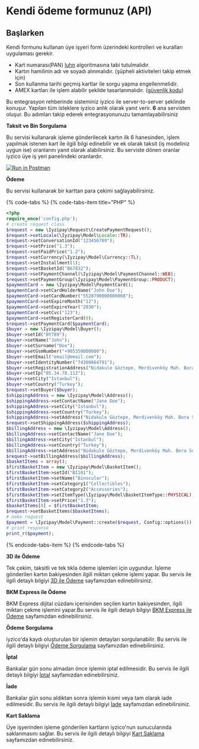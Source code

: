 # Kendi ödeme formunuz \(API\)

## Başlarken

Kendi formunu kullanan üye işyeri form üzerindeki kontrolleri ve kuralları uygulaması gerekir. 

* Kart numarası\(PAN\) [luhn](https://www.google.com.tr/search?ei=VmAKXPvIHIeMmgXJv6yoDQ&q=luhn+algorithm&oq=luhn+algorithm&gs_l=psy-ab.3..0j0i67j0l2j0i22i30l6.1196.2533..2822...0.0..0.133.1042.0j9......0....1..gws-wiz.......0i71.R2J5qTjekMY) algoritmasına tabi tutulmalıdır.
* Kartın hamilinin adı ve soyadı alınmalıdır. \(şüpheli aktiviteleri takip etmek için\)
* Son kullanma tarihi geçmiş kartlar ile sorgu yapma engellenmelidir.
* AMEX kartları ile işlem alabilir şekilde tasarlanmalıdır. \([güvenlik kodu](https://www.google.com.tr/search?ei=GmEKXOP6McqQmgWU1KS4Aw&q=cvv+cvc+cid&oq=cvv+cvc+cid&gs_l=psy-ab.3..0i19j0i22i30i19l9.7428.9172..9304...1.0..0.258.740.0j4j1......0....1..gws-wiz.......0j0i22i30j0i22i10i30j0i22i10i30i19j33i160.t2LBYfTt3rU)\)

Bu entegrasyon rehberinde sisteminiz iyzico ile server-to-server şeklinde konuşur. Yapılan tüm isteklere iyzico anlık olarak yanıt verir. **6** ana servisten oluşur. Bu adımları takip ederek entegrasyonunuzu tamamlayabilirsiniz

**Taksit ve Bin Sorgulama**

Bu servisi kullanarak işleme gönderilecek kartın ilk 6 hanesinden, işlem yapılmak istenen kart ile ilgili bilgi edinebilir ve ek olarak taksit \(iş modeliniz uygun ise\) oranlarını yanıt olarak alabilirsiniz. Bu serviste dönen oranlar iyzico üye iş yeri panelindeki oranlardır.

[![Run in Postman](https://run.pstmn.io/button.svg)](https://app.getpostman.com/run-collection/07e3a5ce053078777766)

**Ödeme**

Bu servisi kullanarak bir karttan para çekimi sağlayabilirsiniz. 

{% code-tabs %}
{% code-tabs-item title="PHP" %}
```php
<?php
require_once('config.php');
# create request class
$request = new \Iyzipay\Request\CreatePaymentRequest();
$request->setLocale(\Iyzipay\Model\Locale::TR);
$request->setConversationId("123456789");
$request->setPrice("1.3");
$request->setPaidPrice("1.2");
$request->setCurrency(\Iyzipay\Model\Currency::TL);
$request->setInstallment(1);
$request->setBasketId("B67832");
$request->setPaymentChannel(\Iyzipay\Model\PaymentChannel::WEB);
$request->setPaymentGroup(\Iyzipay\Model\PaymentGroup::PRODUCT);
$paymentCard = new \Iyzipay\Model\PaymentCard();
$paymentCard->setCardHolderName("John Doe");
$paymentCard->setCardNumber("5528790000000008");
$paymentCard->setExpireMonth("12");
$paymentCard->setExpireYear("2030");
$paymentCard->setCvc("123");
$paymentCard->setRegisterCard(0);
$request->setPaymentCard($paymentCard);
$buyer = new \Iyzipay\Model\Buyer();
$buyer->setId("BY789");
$buyer->setName("John");
$buyer->setSurname("Doe");
$buyer->setGsmNumber("+905350000000");
$buyer->setEmail("email@email.com");
$buyer->setIdentityNumber("74300864791");
$buyer->setRegistrationAddress("Nidakule Göztepe, Merdivenköy Mah. Bora Sok. No:1");
$buyer->setIp("85.34.78.112");
$buyer->setCity("Istanbul");
$buyer->setCountry("Turkey");
$request->setBuyer($buyer);
$shippingAddress = new \Iyzipay\Model\Address();
$shippingAddress->setContactName("Jane Doe");
$shippingAddress->setCity("Istanbul");
$shippingAddress->setCountry("Turkey");
$shippingAddress->setAddress("Nidakule Göztepe, Merdivenköy Mah. Bora Sok. No:1");
$request->setShippingAddress($shippingAddress);
$billingAddress = new \Iyzipay\Model\Address();
$billingAddress->setContactName("Jane Doe");
$billingAddress->setCity("Istanbul");
$billingAddress->setCountry("Turkey");
$billingAddress->setAddress("Nidakule Göztepe, Merdivenköy Mah. Bora Sok. No:1");
$request->setBillingAddress($billingAddress);
$basketItems = array();
$firstBasketItem = new \Iyzipay\Model\BasketItem();
$firstBasketItem->setId("BI101");
$firstBasketItem->setName("Binocular");
$firstBasketItem->setCategory1("Collectibles");
$firstBasketItem->setCategory2("Accessories");
$firstBasketItem->setItemType(\Iyzipay\Model\BasketItemType::PHYSICAL);
$firstBasketItem->setPrice("1.3");
$basketItems[0] = $firstBasketItem;
$request->setBasketItems($basketItems);
# make request
$payment = \Iyzipay\Model\Payment::create($request, Config::options());
# print response
print_r($payment);
```
{% endcode-tabs-item %}
{% endcode-tabs %}

**3D ile Ödeme**

Tek çekim, taksitli ve tek tıkla ödeme işlemleri için uygundur. İşleme gönderilen kartın bakiyesinden ilgili miktarı çekme işlemi yapar. Bu servis ile ilgili detaylı bilgiyi [3D ile Ödeme](https://dev.iyzipay.com/tr/api/3d-ile-odeme) sayfamızdan edinebilirsiniz.

**BKM Express ile Ödeme**

BKM Express dijital cüzdanı içerisinden seçilen kartın bakiyesinden, ilgili miktarı çekme işlemini yapar.Bu servis ile ilgili detaylı bilgiyi [BKM Express ile Ödeme](https://dev.iyzipay.com/tr/api/bkm-express-ile-odeme) sayfamızdan edinebilirsiniz.

**Ödeme Sorgulama**

iyzico'da kaydı oluşturulan bir işlemin detayları sorgulanabilir. Bu servis ile ilgili detaylı bilgiyi [Ödeme Sorgulama](https://dev.iyzipay.com/tr/api/odeme-sorgulama) sayfamızdan edinebilirsiniz.

**İptal**

Bankalar gün sonu almadan önce işlemin iptal edilmesidir. Bu servis ile ilgili detaylı bilgiyi [İptal](https://dev.iyzipay.com/tr/api/iptal) sayfamızdan edinebilirsiniz.

**İade**

Bankalar gün sonu aldıktan sonra işlemin kısmi veya tam olarak iade edilmesidir. Bu servis ile ilgili detaylı bilgiyi [İade](https://dev.iyzipay.com/tr/api/iade) sayfamızdan edinebilirsiniz.

**Kart Saklama**

Üye işyerinden işleme gönderilen kartların iyzico'nun sunucularında saklanmasını sağlar. Bu servis ile ilgili detaylı bilgiyi [Kart Saklama](https://dev.iyzipay.com/tr/api/kart-saklama) sayfamızdan edinebilirsiniz.

